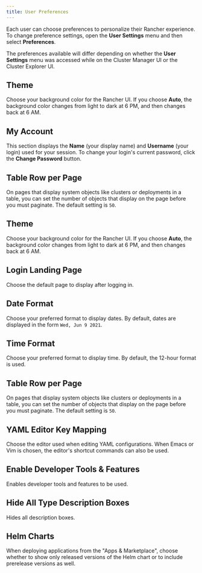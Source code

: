 ```yaml
---
title: User Preferences
---
```


Each user can choose preferences to personalize their Rancher experience. To change preference settings, open the **User Settings** menu and then select **Preferences**.

The preferences available will differ depending on whether the **User Settings** menu was accessed while on the Cluster Manager UI or the Cluster Explorer UI.

<Tabs>
<TabItem value="Cluster Manager">

## Theme

Choose your background color for the Rancher UI. If you choose **Auto**, the background color changes from light to dark at 6 PM, and then changes back at 6 AM.

## My Account

This section displays the **Name** (your display name) and **Username** (your login) used for your session. To change your login's current password, click the **Change Password** button.

## Table Row per Page

On pages that display system objects like clusters or deployments in a table, you can set the number of objects that display on the page before you must paginate. The default setting is `50`.


</TabItem>
<TabItem value="Cluster Explorer">

## Theme

Choose your background color for the Rancher UI. If you choose **Auto**, the background color changes from light to dark at 6 PM, and then changes back at 6 AM.

## Login Landing Page

Choose the default page to display after logging in.

## Date Format

Choose your preferred format to display dates. By default, dates are displayed in the form `Wed, Jun 9 2021`.

## Time Format

Choose your preferred format to display time. By default, the 12-hour format is used.

## Table Row per Page

On pages that display system objects like clusters or deployments in a table, you can set the number of objects that display on the page before you must paginate. The default setting is `50`.

## YAML Editor Key Mapping

Choose the editor used when editing YAML configurations. When Emacs or Vim is chosen, the editor's shortcut commands can also be used.

## Enable Developer Tools & Features

Enables developer tools and features to be used.

## Hide All Type Description Boxes

Hides all description boxes.

## Helm Charts

When deploying applications from the "Apps & Marketplace", choose whether to show only released versions of the Helm chart or to include prerelease versions as well.

</TabItem>
</Tabs>
